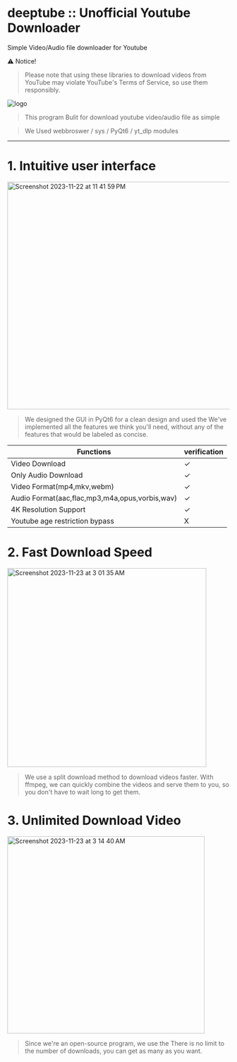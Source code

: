 # deeptube :: Unofficial Youtube Downloader
Simple Video/Audio file downloader for Youtube

⚠ Notice!
> Please note that using these libraries to download videos from YouTube may violate YouTube's Terms of Service, so use them responsibly.

![logo](https://github.com/59rice/Deeptube/assets/101755125/0699285f-b01b-45da-9e13-a57f54381e3f)

> This program Bulit for download youtube video/audio file as simple

> We Used webbroswer / sys / PyQt6 / yt_dlp modules

----------------------------------------------



# 1. Intuitive user interface

<img width="516" alt="Screenshot 2023-11-22 at 11 41 59 PM" src="https://github.com/59rice/Deeptube/assets/101755125/15ee5ff7-5103-4e44-9893-fdae785f1b46">

> We designed the GUI in PyQt6 for a clean design and used the
We've implemented all the features we think you'll need, without any of the features that would be labeled as concise.

|Functions|verification
|------|---
|Video Download| ✓
|Only Audio Download| ✓
|Video Format(mp4,mkv,webm)| ✓
|Audio Format(aac,flac,mp3,m4a,opus,vorbis,wav)| ✓
|4K Resolution Support | ✓
|Youtube age restriction bypass | X



# 2. Fast Download Speed

<img width="451" alt="Screenshot 2023-11-23 at 3 01 35 AM" src="https://github.com/59rice/Deeptube/assets/101755125/e9435a5a-9fb5-4c09-b440-34a8a006b302">


> We use a split download method to download videos faster.
With ffmpeg, we can quickly combine the videos and serve them to you, so you don't have to wait long to get them.


# 3. Unlimited Download Video 

<img width="447" alt="Screenshot 2023-11-23 at 3 14 40 AM" src="https://github.com/59rice/Deeptube/assets/101755125/dddd1207-6999-4719-a8b2-40470db393fd">


> Since we're an open-source program, we use the
There is no limit to the number of downloads, you can get as many as you want.

